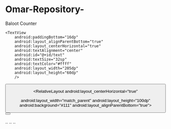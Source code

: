 # Omar-Repository-
Baloot Counter
<?xml version="1.0" encoding="utf-8"?>
  <RelativeLayout xmlns:android="http://schemas.android.com/apk/res/android"
    xmlns:tools="http://schemas.android.com/tools"
    android:id="@+id/activity_main"
    android:layout_width="match_parent"
    android:layout_height="match_parent"
    android:background="#111"
    tools:context="com.example.android.balootcounter.MainActivity">

<RelativeLayout
    android:layout_width="match_parent"
    android:layout_height="100dp"
    android:background="#111"
    android:id="@+id/view"
    android:layout_alignParentTop="true"
    android:layout_alignParentStart="true">

    <TextView
        android:paddingBottom="16dp"
        android:layout_alignParentBottom="true"
        android:layout_centerHorizontal="true"
        android:textAlignment="center"
        android:id="@+id/text"
        android:textSize="32sp"
        android:textColor="#ffff"
        android:layout_width="205dp"
        android:layout_height="60dp"
        />
</RelativeLayout>

<RelativeLayout
    android:layout_centerHorizontal="true"
    android:layout_width="205dp"
    android:layout_height="210dp"
    android:id="@+id/relativeLayout"
    android:layout_below="@+id/view"
    android:layout_marginStart="65dp">
<TextView
    android:paddingStart="6dp"
    android:paddingTop="16dp"
    android:layout_alignParentStart="true"
    android:id="@+id/us"
    android:layout_width="wrap_content"
    android:layout_height="wrap_content"
    android:text="لهم"
    android:textColor="#808080"
    android:paddingBottom="25dp"
    android:textSize="25sp"/>
    <TextView
        android:paddingStart="8dp"
        android:id="@+id/SecLeft"
        android:paddingBottom="20dp"
        android:layout_width="wrap_content"
        android:layout_height="wrap_content"
        android:text="0"
        android:textSize="48dp"
        android:textColor="#808080"
        android:layout_below="@+id/us"
        android:layout_alignParentStart="true" />
    <EditText
        android:text="0"
        android:layout_alignParentStart="true"
    android:layout_below="@+id/SecLeft"
    android:id="@+id/counter_us"
    android:layout_width="50dp"
    android:layout_height="wrap_content"
    android:textColor="#808080"
    android:inputType="number"/>
    <TextView
        android:paddingEnd="12dp"
        android:paddingTop="16dp"
        android:layout_alignParentEnd="true"
        android:id="@+id/them"
        android:layout_width="wrap_content"
        android:layout_height="wrap_content"
        android:text="لنا"
        android:textColor="#808080"
        android:paddingBottom="25dp"
        android:textSize="25sp"/>
    <TextView
        android:paddingEnd="8dp"
        android:id="@+id/SecRight"
        android:layout_width="wrap_content"
        android:layout_height="wrap_content"
        android:textSize="48dp"
        android:text="0"
        android:paddingBottom="20dp"
        android:textColor="#808080"
        android:layout_below="@+id/them"
        android:layout_alignParentEnd="true" />
    <EditText
        android:layout_alignParentEnd="true"
        android:layout_below="@+id/SecRight"
        android:id="@+id/counter_them"
        android:layout_width="50dp"
        android:layout_height="wrap_content"
        android:text="0"
        android:inputType="number"
        android:textColor="#808080"
        />


</RelativeLayout>
    <Button
        android:onClick="enter"
        android:background="#3B9C9C"
        android:layout_centerHorizontal="true"
        android:layout_marginTop="35dp"
        android:layout_below="@+id/relativeLayout"
        android:layout_height="32dp"
        android:layout_width="190dp"
        android:text="سجل"
        android:textColor="#ffff"
        android:textSize="25sp"
        />

<RelativeLayout
android:layout_centerHorizontal="true"

android:layout_width="match_parent"
android:layout_height="100dp"
android:background="#111"
android:layout_alignParentBottom="true">
<Button
    android:id="@+id/reset_button"
    android:text="Reset"
    android:onClick="reset"
    android:layout_marginTop="30dp"
    android:layout_width="85dp"
    android:layout_height="40dp"
    android:background="#000"
    android:textColor="#808080"
    android:layout_centerHorizontal="true"
    android:layout_centerVertical="true">
</Button>

</RelativeLayout>
</RelativeLayout>
 ..
 ..
 ..
